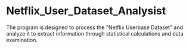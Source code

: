 # Netflix_User_Dataset_Analysist
The program is designed to process the "Netflix Userbase Dataset" and analyze it to extract information through statistical calculations and data examination.
